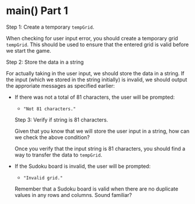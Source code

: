 <!--title={user input: main() part 1}-->

<!--badges={Algorithmns:18}-->

<!--concepts{User Input}-->

# main() Part 1

Step 1: Create a temporary `tempGrid`.

When checking for user input error, you should create a temporary grid `tempGrid`. This should be used to ensure that the entered grid is valid before we start the game.

Step 2: Store the data in a string

For actually taking in the user input, we should store the data in a string. If the input (which we stored in the string initially) is invalid, we should output the approriate messages as specified earlier:

- If there was not a total of 81 characters, the user will be prompted: 

  - `"Not 81 characters."`

  Step 3: Verify if string is 81 characters.
  
  Given that you know that we will store the user input in a string, how can we check the above condition?

  Once you verify that the input string is 81 characters, you should find a way to transfer the data to `tempGrid`. 

- If the Sudoku board is invalid, the user will be prompted:

  - `"Invalid grid."`

  Remember that a Sudoku board is valid when there are no duplicate values in any rows and columns. Sound familiar?



